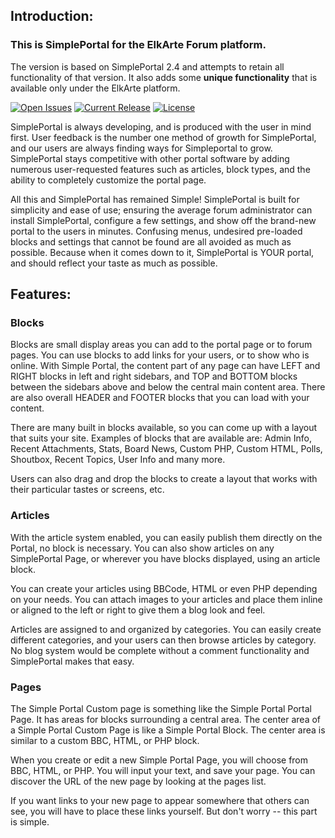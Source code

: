 ## Introduction:

### This is SimplePortal for the ElkArte Forum platform.

The version is based on SimplePortal 2.4 and attempts to retain all functionality of that version.  It also adds some **unique functionality** that is available only under the ElkArte platform.

[![Open Issues](http://img.shields.io/github/issues/SimplePortal/SimplePortal_ElkArte.svg?style=flat)](https://github.com/SimplePortal/SimplePortal_ElkArte/issues)
[![Current Release](https://img.shields.io/github/release/SimplePortal/SimplePortal_ElkArte.svg?style=flat)](https://github.com/SimplePortal/SimplePortal_ElkArte/releases)
[![License](http://img.shields.io/badge/License-BSD-green.svg?style=flat)](http://opensource.org/licenses/BSD-3-Clause)

SimplePortal is always developing, and is produced with the user in mind first. User feedback is the number one method of growth for SimplePortal, and our users are always finding ways for Simpleportal to grow. SimplePortal stays competitive with other portal software by adding numerous user-requested features such as articles, block types, and the ability to completely customize the portal page.

All this and SimplePortal has remained Simple! SimplePortal is built for simplicity and ease of use; ensuring the average forum administrator can install SimplePortal, configure a few settings, and show off the brand-new portal to the users in minutes. Confusing menus, undesired pre-loaded blocks and settings that cannot be found are all avoided as much as possible. Because when it comes down to it, SimplePortal is YOUR portal, and should reflect your taste as much as possible.

## Features:
### Blocks
Blocks are small display areas you can add to the portal page or to forum pages. You can use blocks to add links for your users, or to show who is online. With Simple Portal, the content part of any page can have LEFT and RIGHT blocks in left and right sidebars, and TOP and BOTTOM blocks between the sidebars above and below the central main content area.  There are also overall HEADER and FOOTER blocks that you can load with your content.

There are many built in blocks available, so you can come up with a layout that suits your site.  Examples of blocks that are available are:
Admin Info, Recent Attachments, Stats, Board News, Custom PHP, Custom HTML, Polls, Shoutbox, Recent Topics, User Info and many more.

Users can also drag and drop the blocks to create a layout that works with their particular tastes or screens, etc.

### Articles
With the article system enabled, you can easily publish them directly on the Portal, no block is necessary.  You can also show articles on any SimplePortal Page, or wherever you have blocks displayed, using an article block.

You can create your articles using BBCode, HTML or even PHP depending on your needs.  You can attach images to your articles and place them inline or aligned to the left or right to give them a blog look and feel.

Articles are assigned to and organized by categories.  You can easily create different categories, and your users can then browse articles by category.  No blog system would be complete without a comment functionality and SimplePortal makes that easy. 

### Pages
The Simple Portal Custom page is something like the Simple Portal Portal Page. It has areas for blocks surrounding a central area.  The center area of a Simple Portal Custom Page is like a Simple Portal Block. The center area is similar to a custom BBC, HTML, or PHP block.

When you create or edit a new Simple Portal Page, you will choose from BBC, HTML, or PHP. You will input your text, and save your page. You can discover the URL of the new page by looking at the pages list.

If you want links to your new page to appear somewhere that others can see, you will have to place these links yourself.  But don't worry -- this part is simple.

